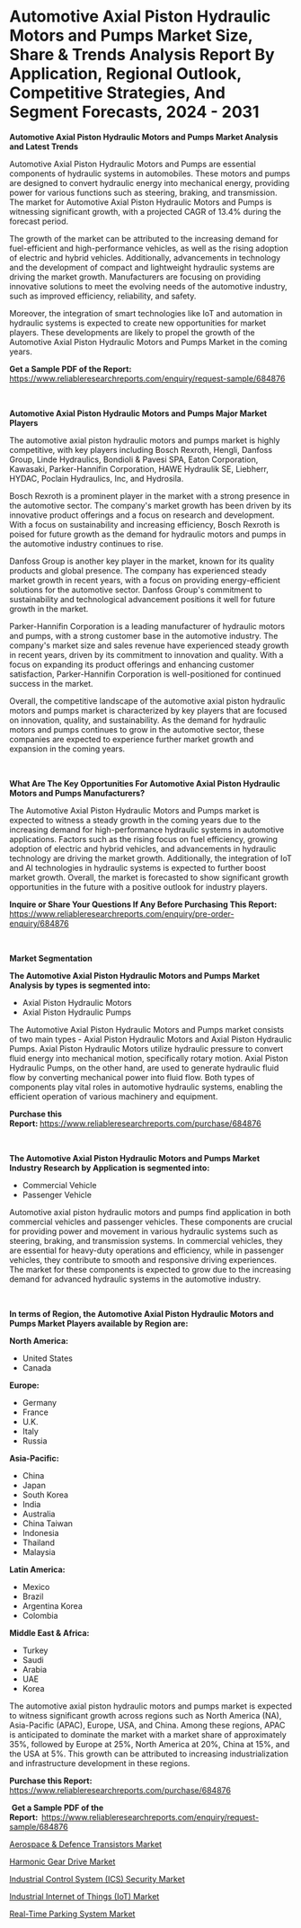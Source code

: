 <p><h1>Automotive Axial Piston Hydraulic Motors and Pumps Market Size, Share & Trends Analysis Report By Application, Regional Outlook, Competitive Strategies, And Segment Forecasts, 2024 - 2031</h1></p><p><strong>Automotive Axial Piston Hydraulic Motors and Pumps Market Analysis and Latest Trends</strong></p>
<p><p>Automotive Axial Piston Hydraulic Motors and Pumps are essential components of hydraulic systems in automobiles. These motors and pumps are designed to convert hydraulic energy into mechanical energy, providing power for various functions such as steering, braking, and transmission. The market for Automotive Axial Piston Hydraulic Motors and Pumps is witnessing significant growth, with a projected CAGR of 13.4% during the forecast period.</p><p>The growth of the market can be attributed to the increasing demand for fuel-efficient and high-performance vehicles, as well as the rising adoption of electric and hybrid vehicles. Additionally, advancements in technology and the development of compact and lightweight hydraulic systems are driving the market growth. Manufacturers are focusing on providing innovative solutions to meet the evolving needs of the automotive industry, such as improved efficiency, reliability, and safety.</p><p>Moreover, the integration of smart technologies like IoT and automation in hydraulic systems is expected to create new opportunities for market players. These developments are likely to propel the growth of the Automotive Axial Piston Hydraulic Motors and Pumps Market in the coming years.</p></p>
<p><strong>Get a Sample PDF of the Report:&nbsp;</strong> <a href="https://www.reliableresearchreports.com/enquiry/request-sample/684876">https://www.reliableresearchreports.com/enquiry/request-sample/684876</a></p>
<p>&nbsp;</p>
<p><strong>Automotive Axial Piston Hydraulic Motors and Pumps Major Market Players</strong></p>
<p><p>The automotive axial piston hydraulic motors and pumps market is highly competitive, with key players including Bosch Rexroth, Hengli, Danfoss Group, Linde Hydraulics, Bondioli & Pavesi SPA, Eaton Corporation, Kawasaki, Parker-Hannifin Corporation, HAWE Hydraulik SE, Liebherr, HYDAC, Poclain Hydraulics, Inc, and Hydrosila.</p><p>Bosch Rexroth is a prominent player in the market with a strong presence in the automotive sector. The company's market growth has been driven by its innovative product offerings and a focus on research and development. With a focus on sustainability and increasing efficiency, Bosch Rexroth is poised for future growth as the demand for hydraulic motors and pumps in the automotive industry continues to rise.</p><p>Danfoss Group is another key player in the market, known for its quality products and global presence. The company has experienced steady market growth in recent years, with a focus on providing energy-efficient solutions for the automotive sector. Danfoss Group's commitment to sustainability and technological advancement positions it well for future growth in the market.</p><p>Parker-Hannifin Corporation is a leading manufacturer of hydraulic motors and pumps, with a strong customer base in the automotive industry. The company's market size and sales revenue have experienced steady growth in recent years, driven by its commitment to innovation and quality. With a focus on expanding its product offerings and enhancing customer satisfaction, Parker-Hannifin Corporation is well-positioned for continued success in the market.</p><p>Overall, the competitive landscape of the automotive axial piston hydraulic motors and pumps market is characterized by key players that are focused on innovation, quality, and sustainability. As the demand for hydraulic motors and pumps continues to grow in the automotive sector, these companies are expected to experience further market growth and expansion in the coming years.</p></p>
<p>&nbsp;</p>
<p><strong>What Are The Key Opportunities For Automotive Axial Piston Hydraulic Motors and Pumps Manufacturers?</strong></p>
<p><p>The Automotive Axial Piston Hydraulic Motors and Pumps market is expected to witness a steady growth in the coming years due to the increasing demand for high-performance hydraulic systems in automotive applications. Factors such as the rising focus on fuel efficiency, growing adoption of electric and hybrid vehicles, and advancements in hydraulic technology are driving the market growth. Additionally, the integration of IoT and AI technologies in hydraulic systems is expected to further boost market growth. Overall, the market is forecasted to show significant growth opportunities in the future with a positive outlook for industry players.</p></p>
<p><strong>Inquire or Share Your Questions If Any Before Purchasing This Report:</strong> <a href="https://www.reliableresearchreports.com/enquiry/pre-order-enquiry/684876">https://www.reliableresearchreports.com/enquiry/pre-order-enquiry/684876</a></p>
<p>&nbsp;</p>
<p><strong>Market Segmentation</strong></p>
<p><strong>The Automotive Axial Piston Hydraulic Motors and Pumps Market Analysis by types is segmented into:</strong></p>
<p><ul><li>Axial Piston Hydraulic Motors</li><li>Axial Piston Hydraulic Pumps</li></ul></p>
<p><p>The Automotive Axial Piston Hydraulic Motors and Pumps market consists of two main types - Axial Piston Hydraulic Motors and Axial Piston Hydraulic Pumps. Axial Piston Hydraulic Motors utilize hydraulic pressure to convert fluid energy into mechanical motion, specifically rotary motion. Axial Piston Hydraulic Pumps, on the other hand, are used to generate hydraulic fluid flow by converting mechanical power into fluid flow. Both types of components play vital roles in automotive hydraulic systems, enabling the efficient operation of various machinery and equipment.</p></p>
<p><strong>Purchase this Report:&nbsp;</strong><a href="https://www.reliableresearchreports.com/purchase/684876">https://www.reliableresearchreports.com/purchase/684876</a></p>
<p>&nbsp;</p>
<p><strong>The Automotive Axial Piston Hydraulic Motors and Pumps Market Industry Research by Application is segmented into:</strong></p>
<p><ul><li>Commercial Vehicle</li><li>Passenger Vehicle</li></ul></p>
<p><p>Automotive axial piston hydraulic motors and pumps find application in both commercial vehicles and passenger vehicles. These components are crucial for providing power and movement in various hydraulic systems such as steering, braking, and transmission systems. In commercial vehicles, they are essential for heavy-duty operations and efficiency, while in passenger vehicles, they contribute to smooth and responsive driving experiences. The market for these components is expected to grow due to the increasing demand for advanced hydraulic systems in the automotive industry.</p></p>
<p>&nbsp;</p>
<p><strong>In terms of Region, the Automotive Axial Piston Hydraulic Motors and Pumps Market Players available by Region are:</strong></p>
<p>
    <p> <strong> North America: </strong>
        <ul>
            <li>United States</li>
            <li>Canada</li>
        </ul>
        </p> 
    <p> <strong> Europe: </strong>
        <ul>
            <li>Germany</li>
            <li>France</li>
            <li>U.K.</li>
            <li>Italy</li>
            <li>Russia</li>
        </ul>
        </p> 
    <p> <strong> Asia-Pacific: </strong>
        <ul>
            <li>China</li>
            <li>Japan</li>
            <li>South Korea</li>
            <li>India</li>
            <li>Australia</li>
            <li>China Taiwan</li>
            <li>Indonesia</li>
            <li>Thailand</li>
            <li>Malaysia</li>
        </ul>
        </p> 
    <p> <strong> Latin America: </strong>
        <ul>
            <li>Mexico</li>
            <li>Brazil</li>
            <li>Argentina Korea</li>
            <li>Colombia</li>
        </ul>
        </p> 
    <p> <strong> Middle East & Africa: </strong>
        <ul>
            <li>Turkey</li>
            <li>Saudi</li>
            <li>Arabia</li>
            <li>UAE</li>
            <li>Korea</li>
        </ul>
    </p>
    </p>
<p><p>The automotive axial piston hydraulic motors and pumps market is expected to witness significant growth across regions such as North America (NA), Asia-Pacific (APAC), Europe, USA, and China. Among these regions, APAC is anticipated to dominate the market with a market share of approximately 35%, followed by Europe at 25%, North America at 20%, China at 15%, and the USA at 5%. This growth can be attributed to increasing industrialization and infrastructure development in these regions.</p></p>
<p><strong>Purchase this Report: </strong><a href="https://www.reliableresearchreports.com/purchase/684876">https://www.reliableresearchreports.com/purchase/684876</a></p>
<p>&nbsp;<strong>Get a Sample PDF of the Report:&nbsp;&nbsp;</strong><a href="https://www.reliableresearchreports.com/enquiry/request-sample/684876">https://www.reliableresearchreports.com/enquiry/request-sample/684876</a></p>
<p><strong></strong></p>
<p><p><a href="https://view.publitas.com/reportprime-1/aerospace-defence-transistors-market-size-growth-and-forecast-from-2024-2031/">Aerospace & Defence Transistors Market</a></p><p><a href="https://boundless-drawbridge-702.notion.site/Harmonic-Gear-Drive-Market-with-the-goal-of-estimating-the-market-size-and-future-growth-potential-o-86a77991b781422babc63c9b7711dcc2">Harmonic Gear Drive Market</a></p><p><a href="https://natural-crush-b99.notion.site/Industrial-Control-System-ICS-Security-Market-Offers-Provide-Insightful-Data-for-the-Time-Period-f-9297cc53abc6451eb2c89a9bf6e3fc3a">Industrial Control System (ICS) Security Market</a></p><p><a href="https://gamy-alyssum-396.notion.site/Industrial-Internet-of-Things-IoT-Market-A-Comprehensive-Report-of-its-Market-Share-Growth-Tren-3681760a3e1a469295a481b376df56e0">Industrial Internet of Things (IoT) Market</a></p><p><a href="https://view.publitas.com/reportprime-1/decoding-the-real-time-parking-system-market-a-deep-dive-into-the-latest-market-trends-market-segmentation-and-competitive-analysis/">Real-Time Parking System Market</a></p></p>